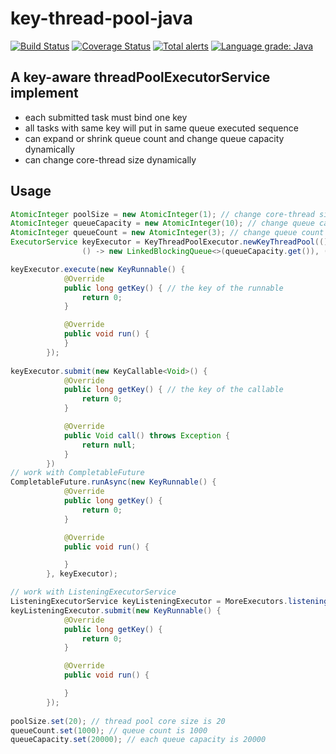 # key-thread-pool-java
[![Build Status](https://travis-ci.com/bizyun/key-thread-pool-java.svg?branch=master)](https://travis-ci.com/bizyun/key-thread-pool-java)
[![Coverage Status](https://coveralls.io/repos/github/bizyun/key-thread-pool-java/badge.svg?branch=master)](https://coveralls.io/github/bizyun/key-thread-pool-java?branch=master)
[![Total alerts](https://img.shields.io/lgtm/alerts/g/bizyun/key-thread-pool-java.svg?logo=lgtm&logoWidth=18)](https://lgtm.com/projects/g/bizyun/key-thread-pool-java/alerts/)
[![Language grade: Java](https://img.shields.io/lgtm/grade/java/g/bizyun/key-thread-pool-java.svg?logo=lgtm&logoWidth=18)](https://lgtm.com/projects/g/bizyun/key-thread-pool-java/context:java)

## A key-aware threadPoolExecutorService implement
- each submitted task must bind one key
- all tasks with same key will put in same queue executed sequence
- can expand or shrink queue count and change queue capacity dynamically
- can change core-thread size dynamically

## Usage

```java
AtomicInteger poolSize = new AtomicInteger(1); // change core-thread size dynamically
AtomicInteger queueCapacity = new AtomicInteger(10); // change queue capacity dynamicallly 
AtomicInteger queueCount = new AtomicInteger(3); // change queue count dynamically
ExecutorService keyExecutor = KeyThreadPoolExecutor.newKeyThreadPool(() -> poolSize.get(),
                () -> new LinkedBlockingQueue<>(queueCapacity.get()), () -> queueCount.get());

keyExecutor.execute(new KeyRunnable() {
            @Override
            public long getKey() { // the key of the runnable
                return 0;
            }

            @Override
            public void run() {
            }
        });
        
keyExecutor.submit(new KeyCallable<Void>() {
            @Override
            public long getKey() { // the key of the callable
                return 0;
            }

            @Override
            public Void call() throws Exception {
                return null;
            }
        })
// work with CompletableFuture      
CompletableFuture.runAsync(new KeyRunnable() {
            @Override
            public long getKey() {
                return 0;
            }

            @Override
            public void run() {

            }
        }, keyExecutor);

// work with ListeningExecutorService
ListeningExecutorService keyListeningExecutor = MoreExecutors.listeningDecorator(keyExecutor);
keyListeningExecutor.submit(new KeyRunnable() {
            @Override
            public long getKey() {
                return 0;
            }

            @Override
            public void run() {

            }
        });
        
poolSize.set(20); // thread pool core size is 20
queueCount.set(1000); // queue count is 1000
queueCapacity.set(20000); // each queue capacity is 20000
```
